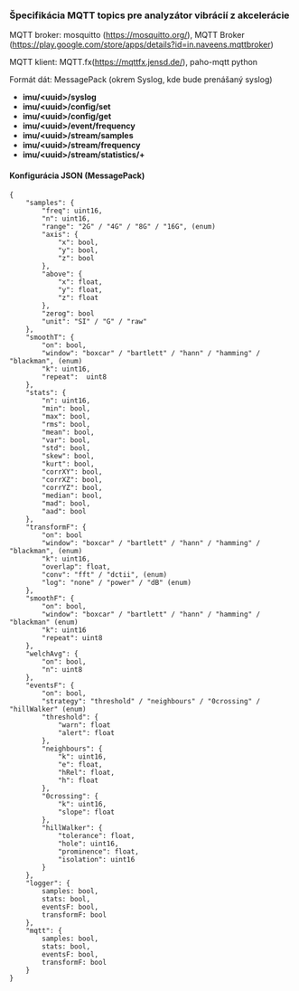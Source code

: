 ### Špecifikácia MQTT topics pre analyzátor vibrácií z akcelerácie

MQTT broker: mosquitto (https://mosquitto.org/), MQTT Broker (https://play.google.com/store/apps/details?id=in.naveens.mqttbroker)

MQTT klient: MQTT.fx(https://mqttfx.jensd.de/), paho-mqtt python

Formát dát: MessagePack (okrem Syslog, kde bude prenášaný syslog)



- **imu/\<uuid>/syslog**
- **imu/\<uuid>/config/set**
- **imu/\<uuid>/config/get**
- **imu/\<uuid>/event/frequency**
- **imu/\<uuid>/stream/samples**
- **imu/\<uuid>/stream/frequency**
- **imu/\<uuid>/stream/statistics/+**

#### Konfigurácia JSON  (MessagePack)

```
{
	"samples": {
        "freq": uint16,
        "n": uint16,
        "range": "2G" / "4G" / "8G" / "16G", (enum)
        "axis": {
        	"x": bool,
        	"y": bool,
        	"z": bool
    	},
        "above": {
        	"x": float,
        	"y": float,
        	"z": float
    	},
    	"zerog": bool
        "unit": "SI" / "G" / "raw"
    },
    "smoothT": {
        "on": bool,
        "window": "boxcar" / "bartlett" / "hann" / "hamming" / "blackman", (enum)
        "k": uint16,
        "repeat":  uint8
    },
    "stats": {
        "n": uint16,
        "min": bool,
        "max": bool,
        "rms": bool,
        "mean": bool,
        "var": bool,
        "std": bool,
        "skew": bool,
        "kurt": bool,
        "corrXY": bool,
        "corrXZ": bool,
        "corrYZ": bool,
        "median": bool,
        "mad": bool,
        "aad": bool
    },
    "transformF": {
        "on": bool
        "window": "boxcar" / "bartlett" / "hann" / "hamming" / "blackman", (enum)
        "k": uint16,
        "overlap": float,
        "conv": "fft" / "dctii", (enum) 
        "log": "none" / "power" / "dB" (enum)
    },
    "smoothF": {
        "on": bool,
        "window": "boxcar" / "bartlett" / "hann" / "hamming" / "blackman" (enum)
        "k": uint16
        "repeat": uint8 
    },
    "welchAvg": {
        "on": bool,
        "n": uint8
    },
    "eventsF": {
        "on": bool,
        "strategy": "threshold" / "neighbours" / "0crossing" / "hillWalker" (enum)
        "threshold": {
            "warn": float
            "alert": float
        },
        "neighbours": {
            "k": uint16,
            "e": float,
            "hRel": float,
            "h": float
        },
        "0crossing": {
            "k": uint16,
            "slope": float
        },
    	"hillWalker": {
            "tolerance": float,
            "hole": uint16,
            "prominence": float,
            "isolation": uint16
        }
    },
    "logger": {
        samples: bool,
        stats: bool,
        eventsF: bool,
        transformF: bool
    },
    "mqtt": {
        samples: bool,
        stats: bool,
        eventsF: bool,
        transformF: bool
    }
}
```





